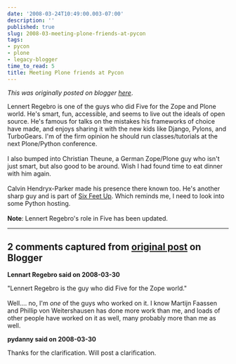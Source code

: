 ```yaml
---
date: '2008-03-24T10:49:00.003-07:00'
description: ''
published: true
slug: 2008-03-meeting-plone-friends-at-pycon
tags:
- pycon
- plone
- legacy-blogger
time_to_read: 5
title: Meeting Plone friends at Pycon
---
```


*This was originally posted on blogger [here](https://pydanny.blogspot.com/2008/03/meeting-plone-friends-at-pycon.html)*.

Lennert Regebro is one of the guys who did Five for the Zope and Plone world.  He's smart, fun, accessible, and seems to live out the ideals of open source.  He's famous for talks on the mistakes his frameworks of choice have made, and enjoys sharing it with the new kids like Django, Pylons, and TurboGears.  I'm of the firm opinion he should run classes/tutorials at the next Plone/Python conference.<br /><br />I also bumped into Christian Theune, a German Zope/Plone guy who isn't just smart, but also good to be around. Wish I had found time to eat dinner with him again.<br /><br />Calvin Hendryx-Parker made his presence there known too.  He's another sharp guy and is part of <a href="http://www.sixfeetup.com/">Six Feet Up</a>.  Which reminds me, I need to look into some Python hosting.<br /><br /><span style="font-weight: bold;">Note</span>: Lennert Regebro's role in Five has been updated.

---

## 2 comments captured from [original post](https://pydanny.blogspot.com/2008/03/meeting-plone-friends-at-pycon.html) on Blogger

**Lennart Regebro said on 2008-03-30**

"Lennert Regebro is the guy who did Five for the Zope world."<br /><br />Well.... no, I'm *one* of the guys who worked on it. I know Martijn Faassen and Phillip von Weitershausen has done more work than me, and loads of other people have worked on it as well, many probably more than me as well.

**pydanny said on 2008-03-30**

Thanks for the clarification.  Will post a clarification.

